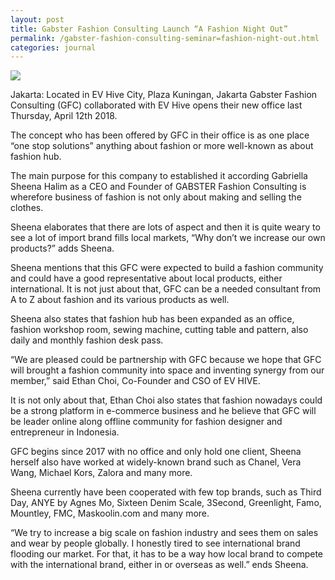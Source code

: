```yaml
---
layout: post
title: Gabster Fashion Consulting Launch “A Fashion Night Out”
permalink: /gabster-fashion-consulting-seminar=fashion-night-out.html
categories: journal
---
```


<img src="{{ site.baseurl }}/images/gabster-fashion-consulting-ev-hive=seminar.jpg" class="img-fluid" />

Jakarta: Located in EV Hive City, Plaza Kuningan, Jakarta Gabster Fashion Consulting (GFC) collaborated with EV Hive opens their new office last Thursday, April 12th 2018.

The concept who has been offered by GFC in their office is as one place “one stop solutions” anything about fashion or more well-known as about fashion hub.

The main purpose for this company to established it according Gabriella Sheena Halim as a CEO and Founder of GABSTER Fashion Consulting is wherefore business of fashion is not only about making and selling the clothes.

Sheena elaborates that there are lots of aspect and then it is quite weary to see a lot of import brand fills local markets, “Why don’t we increase our own products?” adds Sheena.

Sheena mentions that this GFC were expected to build a fashion community and could have a good representative about local products, either international. It is not just about that, GFC can be a needed consultant from A to Z about fashion and its various products as well.

Sheena also states that fashion hub has been expanded as an office, fashion workshop room, sewing machine, cutting table and pattern, also daily and monthly fashion desk pass.

“We are pleased could be partnership with GFC because we hope that GFC will brought a fashion community into space and inventing synergy from our member,” said Ethan Choi, Co-Founder and CSO of EV HIVE.

It is not only about that, Ethan Choi also states that fashion nowadays could be a strong platform in e-commerce business and he believe that GFC will be leader online along offline community for fashion designer and entrepreneur in Indonesia.

GFC begins since 2017 with no office and only hold one client, Sheena herself also have worked at widely-known brand such as Chanel, Vera Wang, Michael Kors, Zalora and many more.

Sheena currently have been cooperated with few top brands, such as Third Day, ANYE by Agnes Mo, Sixteen Denim Scale, 3Second, Greenlight, Famo, Mountley, FMC, Maskoolin.com and many more.

“We try to increase a big scale on fashion industry and sees them on sales and wear by people globally. I honestly tired to see international brand flooding our market. For that, it has to be a way how local brand to compete with the international brand, either in or overseas as well.” ends Sheena.
